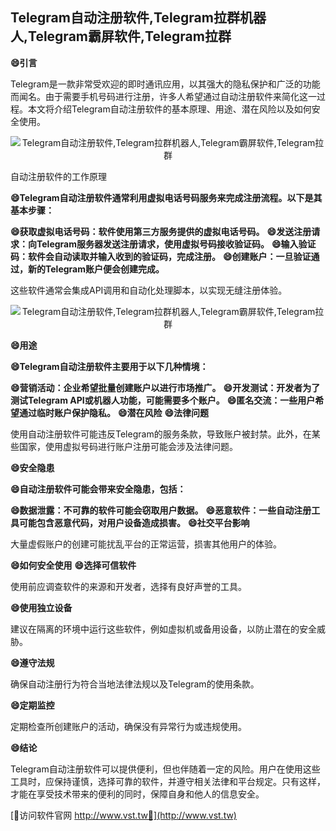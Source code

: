 ## **Telegram自动注册软件,Telegram拉群机器人,Telegram霸屏软件,Telegram拉群**
**😄引言**

Telegram是一款非常受欢迎的即时通讯应用，以其强大的隐私保护和广泛的功能而闻名。由于需要手机号码进行注册，许多人希望通过自动注册软件来简化这一过程。本文将介绍Telegram自动注册软件的基本原理、用途、潜在风险以及如何安全使用。

 <center><img src="https://vst.tw/MP4/tuiguang/png/0.png" alt="Telegram自动注册软件,Telegram拉群机器人,Telegram霸屏软件,Telegram拉群"></center>

自动注册软件的工作原理

**😄Telegram自动注册软件通常利用虚拟电话号码服务来完成注册流程。以下是其基本步骤：**

**😄获取虚拟电话号码：软件使用第三方服务提供的虚拟电话号码。**
**😄发送注册请求：向Telegram服务器发送注册请求，使用虚拟号码接收验证码。**
**😄输入验证码：软件会自动读取并输入收到的验证码，完成注册。**
**😄创建账户：一旦验证通过，新的Telegram账户便会创建完成。**

这些软件通常会集成API调用和自动化处理脚本，以实现无缝注册体验。

 <center><img src="https://vst.tw/MP4/tuiguang/png/3.png" alt="Telegram自动注册软件,Telegram拉群机器人,Telegram霸屏软件,Telegram拉群"></center>

**😄用途**

**😄Telegram自动注册软件主要用于以下几种情境：**

**😄营销活动：企业希望批量创建账户以进行市场推广。**
**😄开发测试：开发者为了测试Telegram API或机器人功能，可能需要多个账户。**
**😄匿名交流：一些用户希望通过临时账户保护隐私。**
**😄潜在风险**
**😄法律问题**

使用自动注册软件可能违反Telegram的服务条款，导致账户被封禁。此外，在某些国家，使用虚拟号码进行账户注册可能会涉及法律问题。

**😄安全隐患**

**😄自动注册软件可能会带来安全隐患，包括：**

**😄数据泄露：不可靠的软件可能会窃取用户数据。**
**😄恶意软件：一些自动注册工具可能包含恶意代码，对用户设备造成损害。**
**😄社交平台影响**

大量虚假账户的创建可能扰乱平台的正常运营，损害其他用户的体验。

**😄如何安全使用**
**😄选择可信软件**

使用前应调查软件的来源和开发者，选择有良好声誉的工具。

**😄使用独立设备**

建议在隔离的环境中运行这些软件，例如虚拟机或备用设备，以防止潜在的安全威胁。

**😄遵守法规**

确保自动注册行为符合当地法律法规以及Telegram的使用条款。

**😄定期监控**

定期检查所创建账户的活动，确保没有异常行为或违规使用。

**😄结论**

Telegram自动注册软件可以提供便利，但也伴随着一定的风险。用户在使用这些工具时，应保持谨慎，选择可靠的软件，并遵守相关法律和平台规定。只有这样，才能在享受技术带来的便利的同时，保障自身和他人的信息安全。


[👻访问软件官网 http://www.vst.tw👻](http://www.vst.tw)
